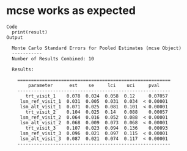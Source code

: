 # mcse works as expected

    Code
      print(result)
    Output
      
      Monte Carlo Standard Errors for Pooled Estimates (mcse Object)
      -----------
      Number of Results Combined: 10
      
      Results:
      
        ========================================================
            parameter      est    se     lci    uci     pval    
        --------------------------------------------------------
           trt_visit_1    0.078  0.024  0.058  0.12     0.07057 
         lsm_ref_visit_1  0.031  0.005  0.031  0.034  < 0.00001 
         lsm_alt_visit_1  0.071  0.025  0.081  0.101  < 0.00001 
           trt_visit_2    0.104  0.025  0.14   0.088    0.00057 
         lsm_ref_visit_2  0.064  0.016  0.052  0.088  < 0.00001 
         lsm_alt_visit_2  0.068  0.009  0.073  0.068  < 0.00001 
           trt_visit_3    0.107  0.023  0.094  0.136    0.00093 
         lsm_ref_visit_3  0.096  0.021  0.097  0.115  < 0.00001 
         lsm_alt_visit_3  0.087  0.021  0.074  0.117  < 0.00001 
        --------------------------------------------------------
      


